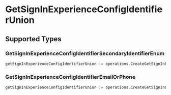 # GetSignInExperienceConfigIdentifierUnion


## Supported Types

### GetSignInExperienceConfigIdentifierSecondaryIdentifierEnum

```go
getSignInExperienceConfigIdentifierUnion := operations.CreateGetSignInExperienceConfigIdentifierUnionGetSignInExperienceConfigIdentifierSecondaryIdentifierEnum(operations.GetSignInExperienceConfigIdentifierSecondaryIdentifierEnum{/* values here */})
```

### GetSignInExperienceConfigIdentifierEmailOrPhone

```go
getSignInExperienceConfigIdentifierUnion := operations.CreateGetSignInExperienceConfigIdentifierUnionGetSignInExperienceConfigIdentifierEmailOrPhone(operations.GetSignInExperienceConfigIdentifierEmailOrPhone{/* values here */})
```

